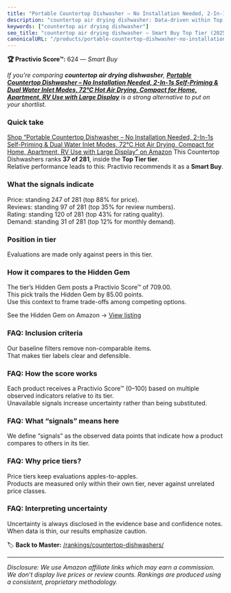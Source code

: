 ```yaml
---
title: "Portable Countertop Dishwasher – No Installation Needed, 2-In-1s Self-Priming & Dual Water Inlet Modes, 72℃ Hot Air Drying, Compact for Home, Apartment, RV Use with Large Display"
description: "countertop air drying dishwasher: Data-driven within Top Tier ranking using the Practivio Score™. Positioned by quality, value, demand, findability, momentum."
keywords: ["countertop air drying dishwasher"]
seo_title: "countertop air drying dishwasher — Smart Buy Top Tier (2025)"
canonicalURL: "/products/portable-countertop-dishwasher-no-installation-needed-2-in-1s-self-priming-dual-water-inlet-modes-72C-hot-air-drying-compact-for-home-apartment-rv-use-with-large-display-B0F6MSGPK3/"
---
```


**🏆 Practivio Score™:** 624 — _Smart Buy_


*If you're comparing **countertop air drying dishwasher**, **[Portable Countertop Dishwasher – No Installation Needed, 2-In-1s Self-Priming & Dual Water Inlet Modes, 72℃ Hot Air Drying, Compact for Home, Apartment, RV Use with Large Display](https://www.amazon.com/dp/B0F6MSGPK3?tag=practivio-20)** is a strong alternative to put on your shortlist.*
### Quick take
[Shop “Portable Countertop Dishwasher – No Installation Needed, 2-In-1s Self-Priming & Dual Water Inlet Modes, 72℃ Hot Air Drying, Compact for Home, Apartment, RV Use with Large Display” on Amazon](https://www.amazon.com/dp/B0F6MSGPK3?tag=practivio-20)
This Countertop Dishwashers ranks **37 of 281**, inside the **Top Tier tier**.  
Relative performance leads to this: Practivio recommends it as a **Smart Buy**.

### What the signals indicate
Price: standing 247 of 281 (top 88% for price).  
Reviews: standing 97 of 281 (top 35% for review numbers).  
Rating: standing 120 of 281 (top 43% for rating quality).  
Demand: standing 31 of 281 (top 12% for monthly demand).

### Position in tier
Evaluations are made only against peers in this tier.

### How it compares to the Hidden Gem
The tier’s Hidden Gem posts a Practivio Score™ of 709.00.  
This pick trails the Hidden Gem by 85.00 points.  
Use this context to frame trade-offs among competing options.  

See the Hidden Gem on Amazon → [View listing](https://www.amazon.com/dp/B08N6WV3HX?tag=practivio-20)

### FAQ: Inclusion criteria
Our baseline filters remove non-comparable items.  
That makes tier labels clear and defensible.

### FAQ: How the score works
Each product receives a Practivio Score™ (0–100) based on multiple observed indicators relative to its tier.  
Unavailable signals increase uncertainty rather than being substituted.

### FAQ: What “signals” means here
We define “signals” as the observed data points that indicate how a product compares to others in its tier.

### FAQ: Why price tiers?
Price tiers keep evaluations apples-to-apples.  
Products are measured only within their own tier, never against unrelated price classes.

### FAQ: Interpreting uncertainty
Uncertainty is always disclosed in the evidence base and confidence notes.  
When data is thin, our results emphasize caution.


🏷️ **Back to Master:** [/rankings/countertop-dishwashers/](/rankings/countertop-dishwashers/)

---
_Disclosure: We use Amazon affiliate links which may earn a commission. We don’t display live prices or review counts. Rankings are produced using a consistent, proprietary methodology._
